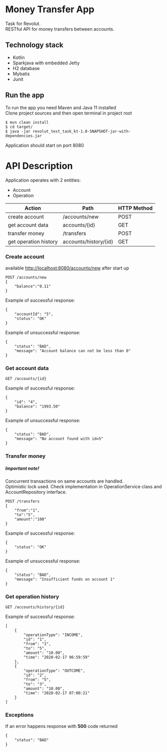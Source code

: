 <h1 class="code-line" data-line-start=0 data-line-end=1 ><a id="Money_Transfer_App_0"></a>Money Transfer App</h1>
<p class="has-line-data" data-line-start="2" data-line-end="4">Task for Revolut.<br>
RESTful API for money transfers between accounts.</p>
<h2 class="code-line" data-line-start=5 data-line-end=6 ><a id="Technology_stack_5"></a>Technology stack</h2>
<ul>
<li class="has-line-data" data-line-start="6" data-line-end="7">Kotlin</li>
<li class="has-line-data" data-line-start="7" data-line-end="8">Sparkjava with embedded Jetty</li>
<li class="has-line-data" data-line-start="8" data-line-end="9">H2 database</li>
<li class="has-line-data" data-line-start="9" data-line-end="10">Mybatis</li>
<li class="has-line-data" data-line-start="10" data-line-end="11">Junit</li>
</ul>
<h2 class="code-line" data-line-start=13 data-line-end=14 ><a id="Run_the_app_13"></a>Run the app</h2>
<p class="has-line-data" data-line-start="14" data-line-end="16">To run the app you need Maven and Java 11 installed<br>
Clone project sources and then open terminal in project root</p>
<pre><code class="has-line-data" data-line-start="17" data-line-end="21" class="language-sh">$ mvn clean install
$ <span class="hljs-built_in">cd</span> target/
$ java -jar revolut_<span class="hljs-built_in">test</span>_task_kt-<span class="hljs-number">1.0</span>-SNAPSHOT-jar-with-dependencies.jar
</code></pre>
<p class="has-line-data" data-line-start="21" data-line-end="22">Application should start on port 8080</p>
<h1 class="code-line" data-line-start=23 data-line-end=24 ><a id="API_Description_23"></a>API Description</h1>
<p class="has-line-data" data-line-start="24" data-line-end="25">Application operates with 2 entities:</p>
<ul>
<li class="has-line-data" data-line-start="25" data-line-end="26">Account</li>
<li class="has-line-data" data-line-start="26" data-line-end="28">Operation</li>
</ul>
<table class="table table-striped table-bordered">
<thead>
<tr>
<th>Action</th>
<th>Path</th>
<th>HTTP Method</th>
</tr>
</thead>
<tbody>
<tr>
<td>create account</td>
<td>/accounts/new</td>
<td>POST</td>
</tr>
<tr>
<td>get account data</td>
<td>accounts/{id}</td>
<td>GET</td>
</tr>
<tr>
<td>transfer money</td>
<td>/transfers</td>
<td>POST</td>
</tr>
<tr>
<td>get operation history</td>
<td>accounts/history/{id}</td>
<td>GET</td>
</tr>
</tbody>
</table>
<h3 class="code-line" data-line-start=35 data-line-end=36 ><a id="Create_account_35"></a>Create account</h3>
<p class="has-line-data" data-line-start="36" data-line-end="37">available <a href="http://localhost:8080/accounts/new">http://localhost:8080/accounts/new</a> after start up</p>
<pre><code class="has-line-data" data-line-start="38" data-line-end="43">POST /accounts/new
{
    &quot;balance&quot;:&quot;0.11&quot;
}
</code></pre>
<p class="has-line-data" data-line-start="43" data-line-end="44">Example of successful response:</p>
<pre><code class="has-line-data" data-line-start="45" data-line-end="50">{
    &quot;accountId&quot;: &quot;5&quot;,
    &quot;status&quot;: &quot;OK&quot;
}
</code></pre>
<p class="has-line-data" data-line-start="50" data-line-end="51">Example of unsuccessful response:</p>
<pre><code class="has-line-data" data-line-start="52" data-line-end="57">{
    &quot;status&quot;: &quot;BAD&quot;,
    &quot;message&quot;: &quot;Account balance can not be less than 0&quot;
}
</code></pre>
<h3 class="code-line" data-line-start=57 data-line-end=58 ><a id="Get_account_data_57"></a>Get account data</h3>
<pre><code class="has-line-data" data-line-start="59" data-line-end="61">GET /accounts/{id}
</code></pre>
<p class="has-line-data" data-line-start="61" data-line-end="62">Example of successful response:</p>
<pre><code class="has-line-data" data-line-start="63" data-line-end="68">{
    &quot;id&quot;: &quot;4&quot;,
    &quot;balance&quot;: &quot;1993.50&quot;
}
</code></pre>
<p class="has-line-data" data-line-start="68" data-line-end="69">Example of unsuccessful response:</p>
<pre><code class="has-line-data" data-line-start="70" data-line-end="75">{
    &quot;status&quot;: &quot;BAD&quot;,
    &quot;message&quot;: &quot;No account found with id=5&quot;
}
</code></pre>
<h3 class="code-line" data-line-start=75 data-line-end=76 ><a id="Transfer_money_75"></a>Transfer money</h3>
<h5 class="code-line" data-line-start=76 data-line-end=77 ><a id="Important_note_76"></a>Important note!</h5>
<p class="has-line-data" data-line-start="77" data-line-end="79">Concurrent transactions on same accounts are handled.<br>
Optimistic lock used. Check implementation in OperationService class and AccountRepository interface.</p>
<pre><code class="has-line-data" data-line-start="80" data-line-end="87">POST /transfers
{
    &quot;from&quot;:&quot;1&quot;,
    &quot;to&quot;:&quot;5&quot;,
    &quot;amount&quot;:&quot;100&quot;
}
</code></pre>
<p class="has-line-data" data-line-start="87" data-line-end="88">Example of successful response:</p>
<pre><code class="has-line-data" data-line-start="89" data-line-end="93">{
    &quot;status&quot;: &quot;OK&quot;
}
</code></pre>
<p class="has-line-data" data-line-start="93" data-line-end="94">Example of unsuccessful response:</p>
<pre><code class="has-line-data" data-line-start="95" data-line-end="100">{
    &quot;status&quot;: &quot;BAD&quot;,
    &quot;message&quot;: &quot;Insufficient funds on account 1&quot;
}
</code></pre>
<h3 class="code-line" data-line-start=100 data-line-end=101 ><a id="Get_operation_history_100"></a>Get operation history</h3>
<pre><code class="has-line-data" data-line-start="102" data-line-end="104">GET /accounts/history/{id}
</code></pre>
<p class="has-line-data" data-line-start="104" data-line-end="105">Example of successful response:</p>
<pre><code class="has-line-data" data-line-start="106" data-line-end="125">[
    {
        &quot;operationType&quot;: &quot;INCOME&quot;,
        &quot;id&quot;: &quot;1&quot;,
        &quot;from&quot;: &quot;1&quot;,
        &quot;to&quot;: &quot;5&quot;,
        &quot;amount&quot;: &quot;10.00&quot;,
        &quot;time&quot;: &quot;2020-02-17 06:59:59&quot;
    },
    {
        &quot;operationType&quot;: &quot;OUTCOME&quot;,
        &quot;id&quot;: &quot;2&quot;,
        &quot;from&quot;: &quot;5&quot;,
        &quot;to&quot;: &quot;3&quot;,
        &quot;amount&quot;: &quot;10.00&quot;,
        &quot;time&quot;: &quot;2020-02-17 07:00:21&quot;
    }
]
</code></pre>
<h3 class="code-line" data-line-start=126 data-line-end=127 ><a id="Exceptions_126"></a>Exceptions</h3>
<p class="has-line-data" data-line-start="127" data-line-end="128">If an error happens response with <strong>500</strong> code returned</p>
<pre><code class="has-line-data" data-line-start="129" data-line-end="133">{
    &quot;status&quot;: &quot;BAD&quot;
}
</code></pre>